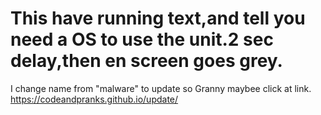 # This have running text,and tell you need a OS to use the unit.2 sec delay,then en screen goes grey.
I change  name from "malware" to update so Granny maybee click at link.
https://codeandpranks.github.io/update/
